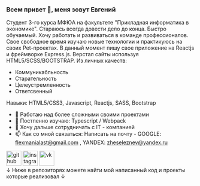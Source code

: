 ### Всем привет 👋, меня зовут **Евгений**
Студент 3-го курса МФЮА на факультете "Прикладная информатика в экономике". Стараюсь всегда довести дело до конца. Быстро обучаемый. Хочу работать и развиваться в команде профессионалов. Свое свободное время изучаю новые технологии и практикуюсь на своих Pet-проектах. В данный момент пишу свое приложение на Reactjs и фреймворке Express.js. Верстал сайты используя HTML5/SCSS/BOOTSTRAP.
Из личных качеств: 
- Коммуникабльность
- Старательность
- Целеустремленность
- Ответсвенный

Навыки: HTML5/CSS3, Javascript, Reactjs, SASS, Bootstrap

- 🔭 Работаю над более сложными своими проектами 
- 🌱 Постпенно изучаю: Typescript / Webpack
- 👯 Хочу дальше сотрудничать с IT - компанией  
- 📫 Как со мной связаться: Написать на почту - GOOGLE: flexmanialast@gmail.com , YANDEX: zheseleznev@yandex.ru


[<img src='https://cdn.jsdelivr.net/npm/simple-icons@3.0.1/icons/github.svg' alt='github' height='40'>](https://github.com/Zh3kka)     [<img src='https://cdn.jsdelivr.net/npm/simple-icons@3.0.1/icons/instagram.svg' alt='instagram' height='40'>](https://www.instagram.com/@zheka_j/)     [<img src='https://cdn.jsdelivr.net/npm/simple-icons@3.0.1/icons/vk.svg' alt='vk' height='40'>](https://vk.com/za1kano)  
↓ Ниже в репозиторях можете найти мой написанный код и проекты которые реализовал ↓


